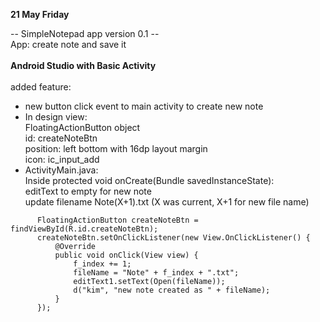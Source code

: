 **21 May Friday**  

-- SimpleNotepad app version 0.1 --  
App: create note and save it  
<br>
**Android Studio with Basic Activity**  
<Br>
added feature:  
  - new button click event to main activity to create new note
  - In design view:  
        FloatingActionButton object   
        id: createNoteBtn  
        position: left bottom with 16dp layout margin  
        icon: ic_input_add  
  - ActivityMain.java:  
        Inside protected void onCreate(Bundle savedInstanceState):     
        editText to empty for new note  
        update filename Note(X+1).txt (X was current, X+1 for new file name)  
  ```
        FloatingActionButton createNoteBtn = findViewById(R.id.createNoteBtn);
        createNoteBtn.setOnClickListener(new View.OnClickListener() {
            @Override
            public void onClick(View view) {
                f_index += 1;
                fileName = "Note" + f_index + ".txt";
                editText1.setText(Open(fileName));
                d("kim", "new note created as " + fileName);
            }
        });
   ```
        
  








